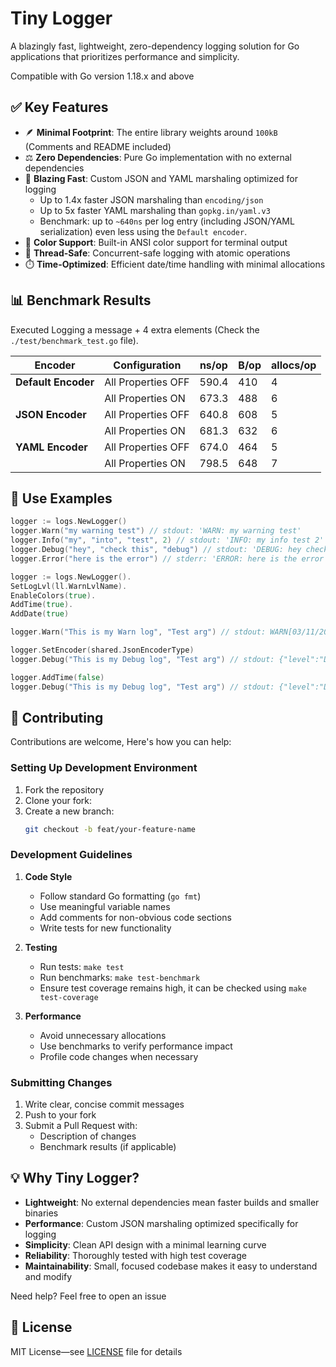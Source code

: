 # Tiny Logger

A blazingly fast, lightweight, zero-dependency logging solution for Go applications that prioritizes performance and
simplicity.

Compatible with Go version 1.18.x and above

## ✅ Key Features

- 🪶 **Minimal Footprint**: The entire library weights around `100kB` (Comments and README included)
- ⚖️ **Zero Dependencies**: Pure Go implementation with no external dependencies
- 🚀 **Blazing Fast**: Custom JSON and YAML marshaling optimized for logging
    - Up to 1.4x faster JSON marshaling than `encoding/json`
    - Up to 5x faster YAML marshaling than `gopkg.in/yaml.v3`
    - Benchmark: up to `~640ns` per log entry (including JSON/YAML serialization) even less using the `Default encoder`.
- 🎨 **Color Support**: Built-in ANSI color support for terminal output
- 🔀 **Thread-Safe**: Concurrent-safe logging with atomic operations
- ⏱️ **Time-Optimized**: Efficient date/time handling with minimal allocations

## 📊 Benchmark Results

Executed Logging a message + 4 extra elements (Check the `./test/benchmark_test.go` file).

| Encoder             | Configuration      | ns/op | B/op | allocs/op |
|---------------------|--------------------|-------|------|-----------|
| **Default Encoder** | All Properties OFF | 590.4 | 410  | 4         |        
|                     | All Properties ON  | 673.3 | 488  | 6         |
| **JSON Encoder**    | All Properties OFF | 640.8 | 608  | 5         |
|                     | All Properties ON  | 681.3 | 632  | 6         |
| **YAML Encoder**    | All Properties OFF | 674.0 | 464  | 5         |
|                     | All Properties ON  | 798.5 | 648  | 7         |

## 🎯 Use Examples

````go
logger := logs.NewLogger()
logger.Warn("my warning test") // stdout: 'WARN: my warning test'
logger.Info("my", "into", "test", 2) // stdout: 'INFO: my info test 2'
logger.Debug("hey", "check this", "debug") // stdout: 'DEBUG: hey check this debug'
logger.Error("here is the error") // stderr: 'ERROR: here is the error'

logger := logs.NewLogger().
SetLogLvl(ll.WarnLvlName).
EnableColors(true).
AddTime(true).
AddDate(true)

logger.Warn("This is my Warn log", "Test arg") // stdout: WARN[03/11/2024 18:35:43]: This is my Warn log Test arg

logger.SetEncoder(shared.JsonEncoderType)
logger.Debug("This is my Debug log", "Test arg") // stdout: {"level":"DEBUG","date":"03/11/2024","time":"18:35:43","message":"This is my Debug log Test arg"}

logger.AddTime(false)
logger.Debug("This is my Debug log", "Test arg") // stdout: {"level":"DEBUG","date":"03/11/2024","message":"This is my Debug log Test second arg"}
````

## 🤝 Contributing

Contributions are welcome, Here's how you can help:

### Setting Up Development Environment

1. Fork the repository
2. Clone your fork:
3. Create a new branch:
   ```bash
   git checkout -b feat/your-feature-name
   ```

### Development Guidelines

1. **Code Style**
    - Follow standard Go formatting (`go fmt`)
    - Use meaningful variable names
    - Add comments for non-obvious code sections
    - Write tests for new functionality

2. **Testing**
    - Run tests: `make test`
    - Run benchmarks: `make test-benchmark`
    - Ensure test coverage remains high, it can be checked using `make test-coverage`

3. **Performance**
    - Avoid unnecessary allocations
    - Use benchmarks to verify performance impact
    - Profile code changes when necessary

### Submitting Changes

1. Write clear, concise commit messages
2. Push to your fork
3. Submit a Pull Request with:
    - Description of changes
    - Benchmark results (if applicable)

## 💡 Why Tiny Logger?

- **Lightweight**: No external dependencies mean faster builds and smaller binaries
- **Performance**: Custom JSON marshaling optimized specifically for logging
- **Simplicity**: Clean API design with a minimal learning curve
- **Reliability**: Thoroughly tested with high test coverage
- **Maintainability**: Small, focused codebase makes it easy to understand and modify

Need help? Feel free to open an issue

## 📝 License

MIT License—see [LICENSE](https://mit-license.org/) file for details

